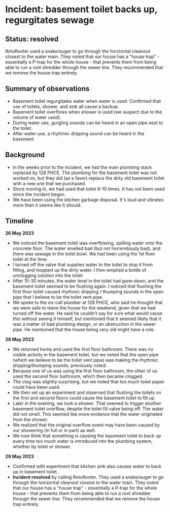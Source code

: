 # Incident: basement toilet backs up, regurgitates sewage

## Status: resolved

RotoRooter used a snake/auger to go through the horizontal cleanout closest to the water main.
  They noted that our house has a "house trap" - essentially a P-trap for the whole house - that prevents them from being able to run a
  root shredder through the sewer line. They recommended that we remove the house trap entirely.

## Summary of observations
- Basement toilet regurgitates water when water is used. Confirmed that use of toilets, shower, and sink all cause a backup.
- Basement toilet overflows when shower is used (we suspect due to the volume of water used).
- During water use, gurgling sounds can be heard in an open pipe next to the toilet.
- After water use, a rhythmic dripping sound can be heard in the basement.

## Background
- In the weeks prior to the incident, we had the main plumbing stack replaced by 128 PHCE.
  The plumbing for the basement toilet was not worked on, but they did (as a favor) replace the dirty old basement toilet
  with a new one that we purchased.
- Since moving in, we had used that toilet 6-10 times. It has not been used since the incident began.
- We have been using the kitchen garbage disposal. It's loud and vibrates more than it seems like it should.

## Timeline

**26 May 2023**
- We noticed the basement toilet was overflowing, spilling water onto the concrete floor. 
  The water smelled bad (but not horrendously bad), and there was sewage in the toilet bowl. 
  We had been using the 1st floor toilet at the time.
- I turned off the valve that supplies water to the toilet to stop it from filling, and mopped up the dirty water. 
  I then emptied a bottle of unclogging solution into the toilet.
- After 15-30 minutes, the water level in the toilet had gone down, and the basement toilet seemed to be flushing again. 
  I noticed that flushing the first floor toilet caused rhythmic dripping / thumping sounds in the open pipe that 
  I believe to be the toilet vent pipe.
- We spoke to the on-call plumber at 128 PHCE, who said he thought that we were safe to leave the house for the weekend, 
  given that we had turned off the water. He said he couldn’t say for sure what would cause this without seeing it himself, 
  but mentioned that it seemed likely that it was a matter of bad plumbing design, or an obstruction in the sewer pipe. 
  He mentioned that the house being very old might have a role.

**28 May 2023**
- We returned home and used the first floor bathroom. There was no visible activity in the basement toilet, 
  but we noted that the open pipe (which we believe to be the toilet vent pipe) was making the rhythmic dripping/thumping sounds, 
  previously noted.
- Because one of us was using the first floor bathroom, the other of us used the second floor bathroom, which then became clogged. 
- The clog was slightly surprising, but we noted that too much toilet paper could have been used.
- We then set up an experiment and observed that flushing the toilets on the first and second floors 
  could cause the basement toilet to fill up.
- Later in the evening, we took a shower. That seemed to trigger another basement toilet overflow, despite the toilet fill valve being off. 
  The water did not smell. This seemed like more evidence that the water originated from the shower. 
- We realized that the original overflow event may have been caused by our showering (in full or in part) as well.
- We now think that something is causing the basement toilet to back up every time too much water is introduced into the plumbing system, 
  whether by toilet or shower.

**29 May 2023** 
- Confirmed with experiment that kitchen sink also causes water to back up in basement toilet.
- **Incident resolved** by calling RotoRooter. They used a snake/auger to go through the horizontal cleanout closest to the water main.
  They noted that our house has a "house trap" - essentially a P-trap for the whole house - that prevents them from being able to run a
  root shredder through the sewer line. They recommended that we remove the house trap entirely.
 
